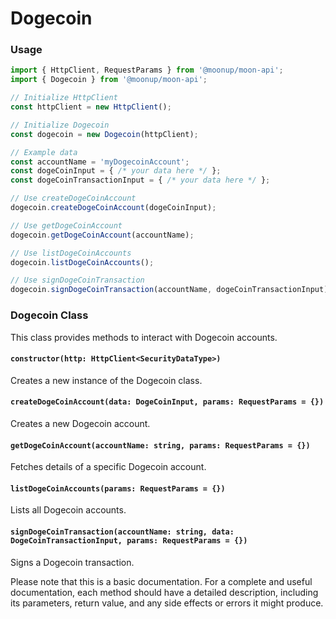 # Dogecoin



### Usage

```typescript
import { HttpClient, RequestParams } from '@moonup/moon-api';
import { Dogecoin } from '@moonup/moon-api';

// Initialize HttpClient
const httpClient = new HttpClient();

// Initialize Dogecoin
const dogecoin = new Dogecoin(httpClient);

// Example data
const accountName = 'myDogecoinAccount';
const dogeCoinInput = { /* your data here */ };
const dogeCoinTransactionInput = { /* your data here */ };

// Use createDogeCoinAccount
dogecoin.createDogeCoinAccount(dogeCoinInput);

// Use getDogeCoinAccount
dogecoin.getDogeCoinAccount(accountName);

// Use listDogeCoinAccounts
dogecoin.listDogeCoinAccounts();

// Use signDogeCoinTransaction
dogecoin.signDogeCoinTransaction(accountName, dogeCoinTransactionInput);
```

### Dogecoin Class

This class provides methods to interact with Dogecoin accounts.

#### `constructor(http: HttpClient<SecurityDataType>)`

Creates a new instance of the Dogecoin class.

#### `createDogeCoinAccount(data: DogeCoinInput, params: RequestParams = {})`

Creates a new Dogecoin account.

#### `getDogeCoinAccount(accountName: string, params: RequestParams = {})`

Fetches details of a specific Dogecoin account.

#### `listDogeCoinAccounts(params: RequestParams = {})`

Lists all Dogecoin accounts.

#### `signDogeCoinTransaction(accountName: string, data: DogeCoinTransactionInput, params: RequestParams = {})`

Signs a Dogecoin transaction.

Please note that this is a basic documentation. For a complete and useful documentation, each method should have a detailed description, including its parameters, return value, and any side effects or errors it might produce.

